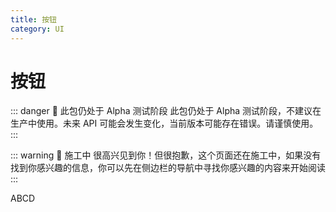 ```yaml
---
title: 按钮
category: UI
---
```


<script setup>
import { NuButton } from '@nolebase/ui'
</script>

# 按钮 <Badge type="danger" text="Alpha" />

::: danger 🛑 此包仍处于 Alpha 测试阶段
此包仍处于 Alpha 测试阶段，不建议在生产中使用。未来 API 可能会发生变化，当前版本可能存在错误。请谨慎使用。
:::

::: warning 🚧 施工中
很高兴见到你！但很抱歉，这个页面还在施工中，如果没有找到你感兴趣的信息，你可以先在侧边栏的导航中寻找你感兴趣的内容来开始阅读
:::

<div>
  <NuButton>
    ABCD
  </NuButton>
</div>
